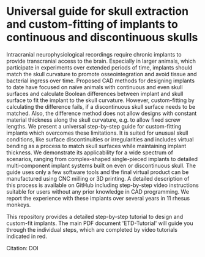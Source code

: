 # Universal guide for skull extraction and custom-fitting of implants to continuous and discontinuous skulls

Intracranial neurophysiological recordings require chronic implants to provide transcranial access to the brain. Especially in larger animals, which participate in experiments over extended periods of time, implants should match the skull curvature to promote osseointegration and avoid tissue and bacterial ingress over time. Proposed CAD methods for designing implants to date have focused on naïve animals with continuous and even skull surfaces and calculate Boolean differences between implant and skull surface to fit the implant to the skull curvature. However, custom-fitting by calculating the difference fails, if a discontinuous skull surface needs to be matched. Also, the difference method does not allow designs with constant material thickness along the skull curvature, e.g. to allow fixed screw lengths. We present a universal step-by-step guide for custom-fitting implants which overcomes these limitations. It is suited for unusual skull conditions, like surface discontinuities or irregularities and includes virtual bending as a process to match skull surfaces while maintaining implant thickness. We demonstrate its applicability for a wide spectrum of scenarios, ranging from complex-shaped single-pieced implants to detailed multi-component implant systems built on even or discontinuous skull. The guide uses only a few software tools and the final virtual product can be manufactured using CNC milling or 3D printing. A detailed description of this process is available on GitHub including step-by-step video instructions suitable for users without any prior knowledge in CAD programming. We report the experience with these implants over several years in 11 rhesus monkeys.

This repository provides a detailed step-by-step tutorial to design and custom-fit implants. The main PDF document 'ETD-Tutorial' will guide you through the individual steps, which are completed by video tutorials indicated in red.

Citation: DOI 





